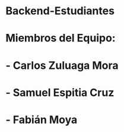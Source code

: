 # Backend-Estudiantes

# Miembros del Equipo:
# - Carlos Zuluaga Mora
# - Samuel Espitia Cruz
# - Fabián Moya
